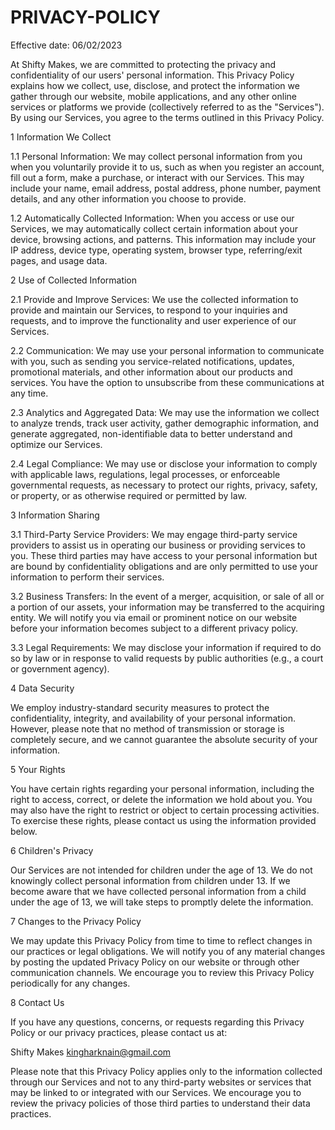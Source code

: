# PRIVACY-POLICY

Effective date: 06/02/2023

At Shifty Makes, we are committed to protecting the privacy and confidentiality of our users' personal information. This Privacy Policy explains how we collect, use, disclose, and protect the information we gather through our website, mobile applications, and any other online services or platforms we provide (collectively referred to as the "Services"). By using our Services, you agree to the terms outlined in this Privacy Policy.

1 Information We Collect

1.1 Personal Information: We may collect personal information from you when you voluntarily provide it to us, such as when you register an account, fill out a form, make a purchase, or interact with our Services. This may include your name, email address, postal address, phone number, payment details, and any other information you choose to provide.

1.2 Automatically Collected Information: When you access or use our Services, we may automatically collect certain information about your device, browsing actions, and patterns. This information may include your IP address, device type, operating system, browser type, referring/exit pages, and usage data.

2 Use of Collected Information

2.1 Provide and Improve Services: We use the collected information to provide and maintain our Services, to respond to your inquiries and requests, and to improve the functionality and user experience of our Services.

2.2 Communication: We may use your personal information to communicate with you, such as sending you service-related notifications, updates, promotional materials, and other information about our products and services. You have the option to unsubscribe from these communications at any time.

2.3 Analytics and Aggregated Data: We may use the information we collect to analyze trends, track user activity, gather demographic information, and generate aggregated, non-identifiable data to better understand and optimize our Services.

2.4 Legal Compliance: We may use or disclose your information to comply with applicable laws, regulations, legal processes, or enforceable governmental requests, as necessary to protect our rights, privacy, safety, or property, or as otherwise required or permitted by law.

3 Information Sharing

3.1 Third-Party Service Providers: We may engage third-party service providers to assist us in operating our business or providing services to you. These third parties may have access to your personal information but are bound by confidentiality obligations and are only permitted to use your information to perform their services.

3.2 Business Transfers: In the event of a merger, acquisition, or sale of all or a portion of our assets, your information may be transferred to the acquiring entity. We will notify you via email or prominent notice on our website before your information becomes subject to a different privacy policy.

3.3 Legal Requirements: We may disclose your information if required to do so by law or in response to valid requests by public authorities (e.g., a court or government agency).

4 Data Security

We employ industry-standard security measures to protect the confidentiality, integrity, and availability of your personal information. However, please note that no method of transmission or storage is completely secure, and we cannot guarantee the absolute security of your information.

5 Your Rights

You have certain rights regarding your personal information, including the right to access, correct, or delete the information we hold about you. You may also have the right to restrict or object to certain processing activities. To exercise these rights, please contact us using the information provided below.

6 Children's Privacy

Our Services are not intended for children under the age of 13. We do not knowingly collect personal information from children under 13. If we become aware that we have collected personal information from a child under the age of 13, we will take steps to promptly delete the information.

7 Changes to the Privacy Policy

We may update this Privacy Policy from time to time to reflect changes in our practices or legal obligations. We will notify you of any material changes by posting the updated Privacy Policy on our website or through other communication channels. We encourage you to review this Privacy Policy periodically for any changes.

8 Contact Us

If you have any questions, concerns, or requests regarding this Privacy Policy or our privacy practices, please contact us at:

Shifty Makes
kingharknain@gmail.com

Please note that this Privacy Policy applies only to the information collected through our Services and not to any third-party websites or services that may be linked to or integrated with our Services. We encourage you to review the privacy policies of those third parties to understand their data practices.
